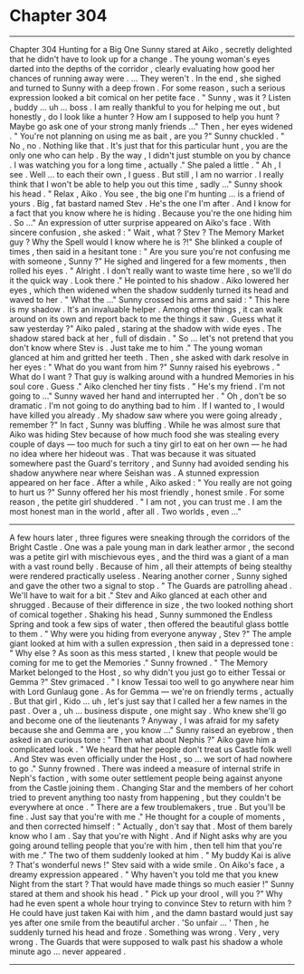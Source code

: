 
# Chapter 304


---

Chapter 304 Hunting for a Big One
Sunny stared at Aiko , secretly delighted that he didn't have to look up for a change . The young woman's eyes darted into the depths of the corridor , clearly evaluating how good her chances of running away were .
... They weren't .
In the end , she sighed and turned to Sunny with a deep frown . For some reason , such a serious expression looked a bit comical on her petite face .
" Sunny , was it ? Listen , buddy … uh … boss . I am really thankful to you for helping me out , but honestly , do I look like a hunter ? How am I supposed to help you hunt ? Maybe go ask one of your strong manly friends …"
Then , her eyes widened .
" You're not planning on using me as bait , are you ?"
Sunny chuckled .
" No , no . Nothing like that . It's just that for this particular hunt , you are the only one who can help . By the way , I didn't just stumble on you by chance . I was watching you for a long time , actually ."
She paled a little .
" Ah , I see . Well … to each their own , I guess . But still , I am no warrior . I really think that I won't be able to help you out this time , sadly …"
Sunny shook his head .
" Relax , Aiko . You see , the big one I'm hunting … is a friend of yours . Big , fat bastard named Stev . He's the one I'm after . And I know for a fact that you know where he is hiding . Because you're the one hiding him . So …"
An expression of utter surprise appeared on Aiko's face . With sincere confusion , she asked :
" Wait , what ? Stev ? The Memory Market guy ? Why the Spell would I know where he is ?!"
She blinked a couple of times , then said in a hesitant tone :
" Are you sure you're not confusing me with someone , Sunny ?"
He sighed and lingered for a few moments , then rolled his eyes .
" Alright . I don't really want to waste time here , so we'll do it the quick way . Look there ."
He pointed to his shadow . Aiko lowered her eyes , which then widened when the shadow suddenly turned its head and waved to her .
" What the …"
Sunny crossed his arms and said :
" This here is my shadow . It's an invaluable helper . Among other things , it can walk around on its own and report back to me the things it saw . Guess what it saw yesterday ?"
Aiko paled , staring at the shadow with wide eyes .
The shadow stared back at her , full of disdain .
" So … let's not pretend that you don't know where Stev is . Just take me to him ."
The young woman glanced at him and gritted her teeth . Then , she asked with dark resolve in her eyes :
" What do you want from him ?"
Sunny raised his eyebrows .
" What do I want ? That guy is walking around with a hundred Memories in his soul core . Guess ."
Aiko clenched her tiny fists .
" He's my friend . I'm not going to …"
Sunny waved her hand and interrupted her .
" Oh , don't be so dramatic . I'm not going to do anything bad to him . If I wanted to , I would have killed you already . My shadow saw where you were going already , remember ?"
In fact , Sunny was bluffing . While he was almost sure that Aiko was hiding Stev because of how much food she was stealing every couple of days — too much for such a tiny girl to eat on her own — he had no idea where her hideout was .
That was because it was situated somewhere past the Guard's territory , and Sunny had avoided sending his shadow anywhere near where Seishan was .
A stunned expression appeared on her face . After a while , Aiko asked :
" You really are not going to hurt us ?"
Sunny offered her his most friendly , honest smile .
For some reason , the petite girl shuddered .
" I am not , you can trust me . I am the most honest man in the world , after all . Two worlds , even …"
***
A few hours later , three figures were sneaking through the corridors of the Bright Castle . One was a pale young man in dark leather armor , the second was a petite girl with mischievous eyes , and the third was a giant of a man with a vast round belly .
Because of him , all their attempts of being stealthy were rendered practically useless .
Nearing another corner , Sunny sighed and gave the other two a signal to stop .
" The Guards are patrolling ahead . We'll have to wait for a bit ."
Stev and Aiko glanced at each other and shrugged . Because of their difference in size , the two looked nothing short of comical together . Shaking his head , Sunny summoned the Endless Spring and took a few sips of water , then offered the beautiful glass bottle to them .
" Why were you hiding from everyone anyway , Stev ?"
The ample giant looked at him with a sullen expression , then said in a depressed tone :
" Why else ? As soon as this mess started , I knew that people would be coming for me to get the Memories ."
Sunny frowned .
" The Memory Market belonged to the Host , so why didn't you just go to either Tessai or Gemma ?"
Stev grimaced .
" I know Tessai too well to go anywhere near him with Lord Gunlaug gone . As for Gemma — we're on friendly terms , actually . But that girl , Kido … uh , let's just say that I called her a few names in the past . Over a , uh … business dispute , one might say . Who knew she'll go and become one of the lieutenants ? Anyway , I was afraid for my safety because she and Gemma are , you know …"
Sunny raised an eyebrow , then asked in an curious tone :
" Then what about Nephis ?"
Aiko gave him a complicated look .
" We heard that her people don't treat us Castle folk well . And Stev was even officially under the Host , so … we sort of had nowhere to go ."
Sunny frowned . There was indeed a measure of internal strife in Neph's faction , with some outer settlement people being against anyone from the Castle joining them . Changing Star and the members of her cohort tried to prevent anything too nasty from happening , but they couldn't be everywhere at once .
" There are a few troublemakers , true . But you'll be fine . Just say that you're with me ."
He thought for a couple of moments , and then corrected himself :
" Actually , don't say that . Most of them barely know who I am . Say that you're with Night . And if Night asks why are you going around telling people that you're with him , then tell him that you're with me ."
The two of them suddenly looked at him .
" My buddy Kai is alive ? That's wonderful news !" Stev said with a wide smile .
On Aiko's face , a dreamy expression appeared .
" Why haven't you told me that you knew Night from the start ? That would have made things so much easier !"
Sunny stared at them and shook his head .
" Pick up your drool , will you ?"
Why had he even spent a whole hour trying to convince Stev to return with him ? He could have just taken Kai with him , and the damn bastard would just say yes after one smile from the beautiful archer .
'So unfair ... '
Then , he suddenly turned his head and froze .
Something was wrong . Very , very wrong . The Guards that were supposed to walk past his shadow a whole minute ago … never appeared .

---

